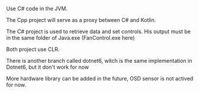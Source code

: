 Use C# code in the JVM.

The Cpp project will serve as a proxy between C# and Kotlin.

The C# project is used to retrieve data and set controls. His output must be in the same folder of Java.exe (FanControl.exe here)

Both project use CLR.

There is another branch called dotnet6, witch is the same implementation in Dotnet6, but it don't work for now

More hardware library can be added in the future,
OSD sensor is not actived for now.
